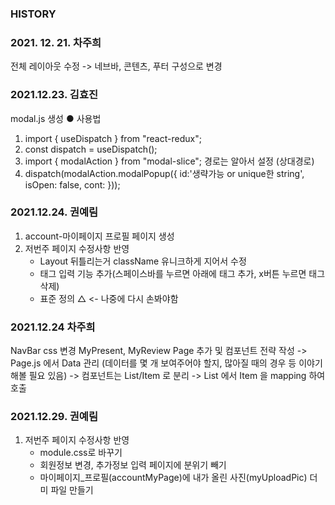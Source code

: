 ### HISTORY

### 2021. 12. 21. 차주희

전체 레이아웃 수정
-> 네브바, 콘텐츠, 푸터 구성으로 변경

### 2021.12.23. 김효진

modal.js 생성
● 사용법

1. import { useDispatch } from "react-redux";
2. const dispatch = useDispatch();
3. import { modalAction } from "modal-slice"; 경로는 알아서 설정 (상대경로)
4. dispatch(modalAction.modalPopup({ id:'생략가능 or unique한 string', isOpen: false, cont: <Component /> }));

### 2021.12.24. 권예림
1) account-마이페이지 프로필 페이지 생성
2) 저번주 페이지 수정사항 반영
    - Layout 뒤틀리는거 className 유니크하게 지어서 수정
    - 태그 입력 기능 추가(스페이스바를 누르면 아래에 태그 추가, x버튼 누르면 태그 삭제)
    - 표준 정의 △ <- 나중에 다시 손봐야함


### 2021.12.24 차주희

NavBar css 변경 
MyPresent, MyReview Page 추가 및 컴포넌트 전략 작성
  -> Page.js 에서 Data 관리 (데이터를 몇 개 보여주어야 할지, 많아질 때의 경우 등 이야기해볼 필요 있음)
  -> 컴포넌트는 List/Item 로 분리
  -> List 에서 Item 을 mapping 하여 호출

### 2021.12.29. 권예림
1) 저번주 페이지 수정사항 반영
    - module.css로 바꾸기
    - 회원정보 변경, 추가정보 입력 페이지에 분위기 빼기
    - 마이페이지_프로필(accountMyPage)에 내가 올린 사진(myUploadPic) 더미 파일 만들기



